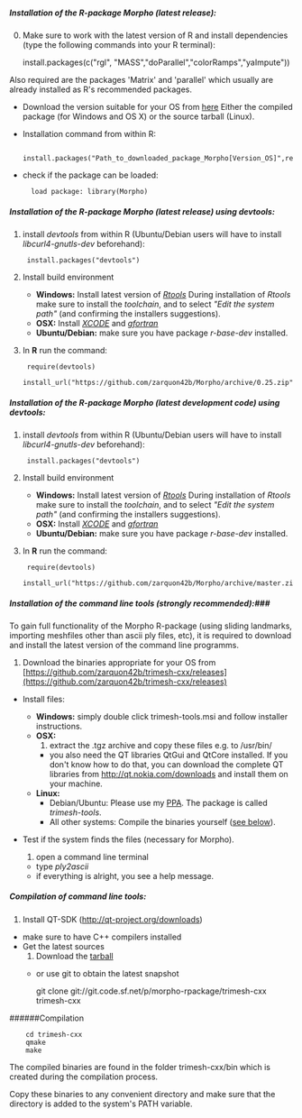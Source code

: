 ##### Installation of the R-package Morpho (latest release): ####
   0. Make sure to work with the latest version of R and install dependencies (type the following commands into your R terminal): 
     
  
        
        install.packages(c("rgl", "MASS","doParallel","colorRamps","yaImpute"))


Also required are the packages 'Matrix' and 'parallel' which usually are already installed as R's recommended packages.


* Download the version suitable for your OS from [here](https://github.com/zarquon42b/Morpho/releases)
   Either the compiled package (for Windows and OS X) or the source tarball (Linux).

* Installation command from within R: 
   
        install.packages("Path_to_downloaded_package_Morpho[Version_OS]",repos=NULL)

* check if the package can be loaded:
        
        load package: library(Morpho)

##### Installation of the R-package Morpho (latest release) using *devtools*: ####

1. install *devtools* from within R (Ubuntu/Debian users will have to install *libcurl4-gnutls-dev* beforehand):

        install.packages("devtools")


2. Install build environment
    * **Windows:** Install latest version of *[Rtools](http://cran.r-project.org/bin/windows/Rtools)*
During installation of *Rtools* make sure to install the *toolchain*, and to select *"Edit the system path"* (and confirming the installers suggestions).
    * **OSX:** Install *[XCODE](https://developer.apple.com/xcode/)* and *[gfortran](http://cran.r-project.org/bin/macosx/tools/)*
    * **Ubuntu/Debian:** make sure you have package *r-base-dev* installed.

3. In **R** run the command:
        
        require(devtools)
        install_url("https://github.com/zarquon42b/Morpho/archive/0.25.zip")


##### Installation of the R-package Morpho (latest development code) using *devtools*: ####

1. install *devtools* from within R (Ubuntu/Debian users will have to install *libcurl4-gnutls-dev* beforehand):

        install.packages("devtools")


2. Install build environment
    * **Windows:** Install latest version of *[Rtools](http://cran.r-project.org/bin/windows/Rtools)*
During installation of *Rtools* make sure to install the *toolchain*, and to select *"Edit the system path"* (and confirming the installers suggestions).
    * **OSX:** Install *[XCODE](https://developer.apple.com/xcode/)* and *[gfortran](http://cran.r-project.org/bin/macosx/tools/)*
    * **Ubuntu/Debian:** make sure you have package *r-base-dev* installed.

3. In **R** run the command:
        
        require(devtools)
        install_url("https://github.com/zarquon42b/Morpho/archive/master.zip")
    




##### Installation of the command line tools (strongly recommended):###
   To  gain full functionality of the Morpho R-package (using sliding landmarks, importing meshfiles other than ascii ply files, etc), it is required to download and install the latest version of the command line programms.

1. Download the binaries appropriate for your OS from [https://github.com/zarquon42b/trimesh-cxx/releases](https://github.com/zarquon42b/trimesh-cxx/releases)

* Install files:

    * **Windows:** simply double click trimesh-tools.msi and follow installer instructions.
    * **OSX:**
        1. extract the .tgz archive and copy these files e.g. to /usr/bin/ 
        * you also need the QT libraries QtGui and QtCore installed. If you don't know how to do that, you can download the complete QT libraries from http://qt.nokia.com/downloads and install them on your machine.
    * **Linux:** 
        * Debian/Ubuntu: Please use my [PPA](https://launchpad.net/~zarquon42/+archive/ppa). The package is called *trimesh-tools*.
        * All other systems: Compile the binaries yourself ([see below](\#compilation-of-command-line-tools)).

* Test if the system finds the files (necessary for Morpho).
    1. open a command line terminal
    * type *ply2ascii*
    * if everything is alright, you see a help message.
	
   
##### Compilation of command line tools:   

  1. Install QT-SDK (http://qt-project.org/downloads)
  * make sure to have C++ compilers installed
  * Get the latest sources
       1. Download the [tarball](https://github.com/zarquon42b/trimesh-cxx/archive/0.2.5.tar.gz)
       * or use git to obtain the latest snapshot
                    
            git clone git://git.code.sf.net/p/morpho-rpackage/trimesh-cxx trimesh-cxx
                
	

######Compilation

        cd trimesh-cxx
        qmake 
        make

The compiled binaries are found in the folder trimesh-cxx/bin which is created during the compilation process.

Copy these binaries to any convenient directory and make sure that the directory is added to the system's PATH variable.